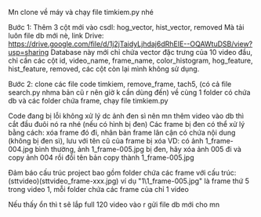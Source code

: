 Mn clone về máy và chạy file timkiem.py nhé

Bước 1: Thêm 3 cột mới vào csdl: hog_vector, hist_vector, removed
Mà tải luôn file db mới nè, link Drive: https://drive.google.com/file/d/1j2jTaidyLjhdaj6dRhEIE--OQAWtuDSB/view?usp=sharing
Database này mới chỉ chứa vector đặc trưng của 10 video đầu, chỉ cần các cột id, video_name, frame_name, color_histogram, hog_feature, hist_feature, removed, các cột còn lại mình không sử dụng.

Bước 2: clone các file code timkiem, remove_frame, tach5, (có cả file search.py nhma bản cũ r nên giờ k cần dùng đến) về cùng 1 folder có chứa db và các folder chứa frame, chạy file timkiem.py

Code đang bị lỗi không xử lý dc ảnh đen sì nên mn thêm video vào db thì cắt đầu đuôi nó ra nhé (nếu có hình bị đen)
Các frame bị đen có thể xử lý bằng cách: xóa frame đó đi, nhân bản frame lân cận có chứa nội dung (không bị đen sì), lưu với tên cũ của frame bị xóa
VD: có ảnh 1_frame-004.jpg bình thường, ảnh 1_frame-005.jpg bị đen, hãy xóa ảnh 005 đi và copy ảnh 004 rồi đổi tên bản copy thành 1_frame-005.jpg

Đảm báo cấu trúc project bao gồm folder chứa các frame với cấu trúc: (sttvideo)\(sttvideo_frame-xxx.jpg) ví dụ "1\1_frame-005.jpg" là frame thứ 5 trong video 1, mỗi folder chứa các frame của chỉ 1 video

Nếu thấy ổn thì t sẽ lắp full 120 video vào r gửi file db mới cho mn
